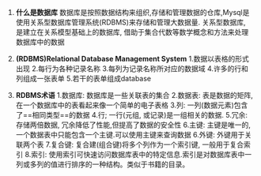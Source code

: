 1. **什么是数据库**
数据库是按照数据结构来组织,存储和管理数据的仓库,Mysql是使用关系型数据库管理系统(RDBMS)来存储和管理大数据量.  关系型数据库, 是建立在关系模型基础上的数据库, 借助于集合代数等数学概念和方法来处理数据库中的数据

2. **(RDBMS)Relational Database Management System**
1.数据以表格的形式出现
2.每行为各种记录名称
3.每列为记录名称所对应的数据域
4.许多的行和列组成一张表单
5.若干的表单组成database

3. **RDBMS术语**
1.数据库: 数据库是一些关联表的集合
2.数据表: 表是数据的矩阵,在一个数据库中的表看起来像一个简单的电子表格
3.列: 一列(数据元素)包含了==相同类型==的数据
4.行; 一行(元组, 或记录)是一组相关的数据.
5.冗余: 存储两倍数据, 冗余降低了性能,但提高了数据的安全性
6.主键: 主键是唯一的, 一个数据表中只能包含一个主键.可以使用主键来查询数据
6.外键: 外键用于关联两个表
7.复合键: 复合建(组合键)将多个列作为一个索引键, 一般用于复合索引
8.索引: 使用索引可快速访问数据库表中的特定信息.索引是对数据库表中一列或多列的值进行排序的一种结构。类似于书籍的目录。
